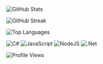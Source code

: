<!--
### Hi there 👋

**gamosoft/gamosoft** is a ✨ _special_ ✨ repository because its `README.md` (this file) appears on your GitHub profile.

Here are some ideas to get you started:

- 🔭 I’m currently working on ...
- 🌱 I’m currently learning ...
- 👯 I’m looking to collaborate on ...
- 🤔 I’m looking for help with ...
- 💬 Ask me about ...
- 📫 How to reach me: ...
- 😄 Pronouns: ...
- ⚡ Fun fact: ...

Configure streak: http://github-readme-streak-stats.herokuapp.com/demo/?user=gamosoft&theme=dracula&hide_border=false&properties=background

-->

![GitHub Stats](https://github-readme-stats.vercel.app/api?username=gamosoft&count_private=true&theme=dracula)

![GitHub Streak](http://github-readme-streak-stats.herokuapp.com?user=gamosoft&theme=dracula)

![Top Languages](https://github-readme-stats.vercel.app/api/top-langs/?username=gamosoft&count_private=true&theme=dracula)

![C#](https://img.shields.io/badge/C%20Sharp-informational?style=plastic&logo=csharp&logoColor=white&color=blue)
![JavaScript](https://img.shields.io/badge/JavaScript-informational?style=plastic&logo=javascript&logoColor=white&color=cyan)
![NodeJS](https://img.shields.io/badge/Node%20JS-informational?style=plastic&logo=nodedotjs&logoColor=white&color=green)
![.Net](https://img.shields.io/badge/.Net-informational?style=plastic&logo=dotnet&logoColor=white&color=purple)

![Profile Views](https://komarev.com/ghpvc/?username=gamosoft&style=plastic)

